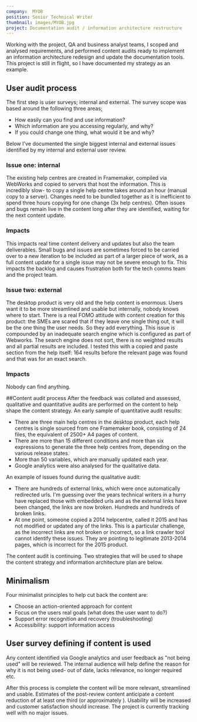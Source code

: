 ```yaml
---
company:  MYOB
position: Senior Technical Writer
thumbnail: images/MYOB.jpg
project: Documentation audit / information architecture restructure
---
```


Working with the project, QA and business analyst teams, I scoped and analysed requirements, and performed content audits ready to implement an information architecture redesign and update the documentation tools. This project is still in flight, so I have documented my strategy as an example.

## User audit process
The first step is user surveys; internal and external. The survey scope was based around the following three areas;

* How easily can you find and use information?
* Which information are you accessing regularly, and why?
* If you could change one thing, what would it be and why?

Below I've documented the single biggest internal and external issues identified by my internal and external user review.

### Issue one: internal
The existing help centres are created in Framemaker, compiled via WebWorks and copied to servers that host the information. This is incredibly slow- to copy a single help centre takes around an hour (manual copy to a server).
Changes need to be bundled together as it is inefficient to spend three hours copying for one change (3x help centres).
Often issues and bugs remain live in the content long after they are identified, waiting for the next content update.

### Impacts
This impacts real time content delivery and updates but also the team deliverables. Small bugs and issues are sometimes forced to be carried over to a new iteration to be included as part of a larger piece of work, as a full content update for a single issue may not be severe enough to fix. This impacts the backlog and causes frustration both for the tech comms team and the project team.    

### Issue two: external
The desktop product is very old and the help content is enormous. Users want it to be more streamlined and usable but internally, nobody knows where to start. There is a real FOMO attitude with content creation for this product: the SMEs are scared that if they leave one single thing out, it will be the one thing the user needs. So they add everything.
This issue is compounded by an inadequate search engine which is configured as part of Webworks. The search engine does not sort, there is no weighted results and all partial results are included. I tested this with a copied and paste section from the help itself: 164 results before the relevant page was found and that was for an exact search.  
### Impacts
Nobody can find anything.

##Content audit process
After the feedback was collated and assessed, qualitative and quantitative audits are performed on the content to help shape the content strategy.
An early sample of quantitative audit results:

* There are three main help centres in the desktop product, each help centres is single sourced from one Framemaker book, consisting of 24 files, the equivalent of 2500+ A4 pages of content.
* There are more than 15 different conditions and more than six expressions to generate the three help centres from, depending on the various release states.
* More than 50 variables, which are manually updated each year.
* Google analytics were also analysed for the qualitative data.

An example of issues found during the qualitative audit:

* There are hundreds of external links, which were once automatically redirected urls. I'm guessing over the years technical writers in a hurry have replaced those with embedded urls and as the external links have been changed, the links are now broken. Hundreds and hundreds of broken links.
* At one point, someone copied a 2014 helpcentre, called it 2015 and has not modified or updated any of the links. This is a particular challenge, as the incorrect links are not broken or incorrect, so a link crawler tool cannot identify these issues. They are pointing to legitimate 2013-2014 pages, which is incorrect for the 2015 product.

The content audit is continuing. Two strategies that will be used to shape the content strategy and information architecture plan are below.

## Minimalism
Four minimalist principles to help cut back the content are:

* Choose an action-oriented approach for content
* Focus on the users real goals (what does the user want to do?)
* Support error recognition and recovery (troubleshooting)
* Accessibility: support information access

## User survey defining if content is used
Any content identified via Google analytics and user feedback as "not being used" will be reviewed.
The internal audience will help define the reason for why it is not being used- out of date, lacks relevance, no longer required etc.

After this process is complete the content will be more relevant, streamlined and usable. Estimates of the post-review content anticipate a content reduction of at least one third (or approximately ). Usability will be increased and customer satisfaction should increase.
The project is currently tracking well with no major issues.
